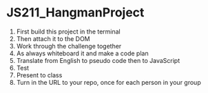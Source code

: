 # JS211_HangmanProject
  1. First build this project in the terminal
  2. Then attach it to the DOM
  3. Work through the challenge together
  4. As always whiteboard it and make a code plan
  5. Translate from English to pseudo code then to JavaScript
  6. Test
  7. Present to class
  8. Turn in the URL to your repo, once for each person in your group